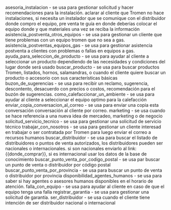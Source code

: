    asesoria_instalacion   -   se usa para gestionar solicitud y hacer recomendaciones para la instalación. aclarar al cliente que Tromen no hace instalaciones, si necesita un instalador que se comunique con el distribuidor donde compro el equipo, pre venta te guía en donde deberías colocar el equipo donde y que materiales una vez se reciba la información
   asistencia_postventa_otros_equipos   -   se usa para gestionar un cliente que tiene problemas con un equipo tromen que no sea a gas.
   asistencia_postventas_equipos_gas   -   se usa para gestionar asistencia postventa a clientes con problemas o fallas en equipos a gas.
   ayuda_para_seleccion_de_producto   -   se usa para ayudar al cliente a seleccionar un producto dependiendo de las necesidades y condiciones del lugar donde será usado
   buscar_producto   -   se usa para buscar productos Tromen, listados, hornos, salamandras, o cuando el cliente quiere buscar un producto o accesorio con sus características básicas
   buzon_de_sugerencias   -   se usa para recibir un reclamo, sugerencia, descontento, desacuerdo con precios o costos, recomendación para el buzón de sugerencias.
   como_calefaccionar_un_ambiente   -   se usa para ayudar al cliente a seleccionar el equipo optimo para la calefacción
   enviar_copia_conversacion_al_correo   -   se usa para enviar una copia esta conversación conversación al cliente por correo.
   marketing   -   se usa cuando se hace referencia a una nueva idea de mercadeo, marketing o de negocio
   solicitud_servicio_tecnico   -   se usa para gestionar una solicitud de servicio técnico
   trabajar_con_nosotros   -   se usa para gestionar un cliente interesad en trabajar o ser contratada por Tromen para luego enviar el correo a recursos humanos
   buscar_distribuidor   -   se usa para buscar el listado de distribuidores o puntos de venta autorizados, los distribuidores pueden ser nacionales o internacionales. si son nacionales enviarlo al link: {{donde_comprar}}, si es internacional usar los datos de la base de conocimiento
   buscar_punto_venta_por_codigo_postal   -   se usa par buscar un punto de venta o distribuidor por código postal
   buscar_punto_venta_por_provincia   -   se usa para buscar un punto de venta o distribuidor por provincia
   disponibilidad_agentes_humanos   -   se usa para saber si hay agentes o asesores humanos disponibles en el horario de atención.
   falla_con_equipo   -   se usa para ayudar al cliente en caso de que el equipo tenga una falla
   registrar_garantia   -   se usa para gestionar una solicitud de garantía.
   ser_distribuidor   -   se usa cuando el cliente tiene intención de ser distribuidor nacional o internacional